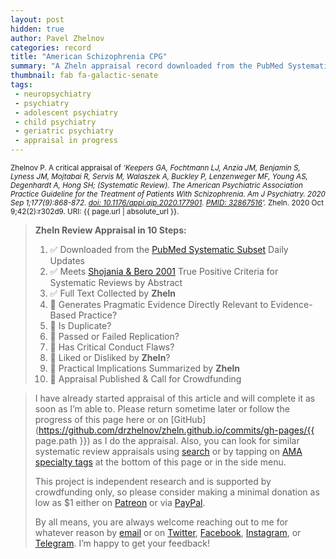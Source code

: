 ```yaml
---
layout: post
hidden: true
author: Pavel Zhelnov
categories: record
title: "American Schizophrenia CPG"
summary: "A Zheln appraisal record downloaded from the PubMed Systematic Subset daily updates."
thumbnail: fab fa-galactic-senate
tags:
 - neuropsychiatry
 - psychiatry
 - adolescent psychiatry
 - child psychiatry
 - geriatric psychiatry
 - appraisal in progress
---
```


<small id="citation">Zhelnov P. A critical appraisal of _‘Keepers GA, Fochtmann LJ, Anzia JM, Benjamin S, Lyness JM, Mojtabai R, Servis M, Walaszek A, Buckley P, Lenzenweger MF, Young AS, Degenhardt A, Hong SH; (Systematic Review). The American Psychiatric Association Practice Guideline for the Treatment of Patients With Schizophrenia. Am J Psychiatry. 2020 Sep 1;177(9):868-872. [doi: 10.1176/appi.ajp.2020.177901](https://doi.org/10.1176/appi.ajp.2020.177901). [PMID: 32867516](https://pubmed.gov/32867516)’._ Zheln. 2020 Oct 9;42(2):r302d9. URI: {{ page.url | absolute_url }}.</small>

> **Zheln Review Appraisal in 10 Steps:**
>
> 1. ✅ Downloaded from the [PubMed Systematic Subset](https://github.com/p1m-ortho/qs-global-ortho-search-queries/blob/global-sr-query/README.md) Daily Updates
> 2. ✅ Meets [Shojania & Bero 2001](https://www.researchgate.net/publication/11820967_Taking_Advantage_of_the_Explosion_of_Systematic_Reviews_An_Efficient_MEDLINE_Search_Strategy) True Positive Criteria for Systematic Reviews by Abstract
> 3. ✅ Full Text Collected by **Zheln**
> 4. 🔄 Generates Pragmatic Evidence Directly Relevant to Evidence-Based Practice?
> 5. 🔄 Is Duplicate?
> 6. 🔄 Passed or Failed Replication?
> 7. 🔄 Has Critical Conduct Flaws?
> 8. 🔄 Liked or Disliked by **Zheln**?
> 9. 🔄 Practical Implications Summarized by **Zheln**
> 10. 🔄 Appraisal Published & Call for Crowdfunding

> I have already started appraisal of this article and will complete it as soon as I’m able to. Please return sometime later or follow the progress of this page here or on [GitHub](https://github.com/drzhelnov/zheln.github.io/commits/gh-pages/{{ page.path }}) as I do the appraisal. Also, you can look for similar systematic review appraisals using [search](/search/) or by tapping on [AMA specialty tags](/browse/) at the bottom of this page or in the side menu.
>
> This project is independent research and is supported by crowdfunding only, so please consider making a minimal donation as low as $1 either on [Patreon](https://patreon.com/zheln) or via [PayPal](https://paypal.me/pjelnov).
>
> By all means, you are always welcome reaching out to me for whatever reason by [email](mailto:pavel@zheln.com) or on [Twitter](https://twitter.com/drzhelnov), [Facebook](https://facebook.com/drzhelnov), [Instagram](https://instagram.com/igzheln), or [Telegram](https://t.me/drzhelnov). I’m happy to get your feedback!
